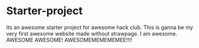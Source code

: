 # Starter-project
Its an awesome starter project for awesome hack club.
This is ganna be my very first awesome website made without strawpage.
I am awesome.
AWESOME
AWESOME!
AWESOMEMEMEMEMEE!!!!
